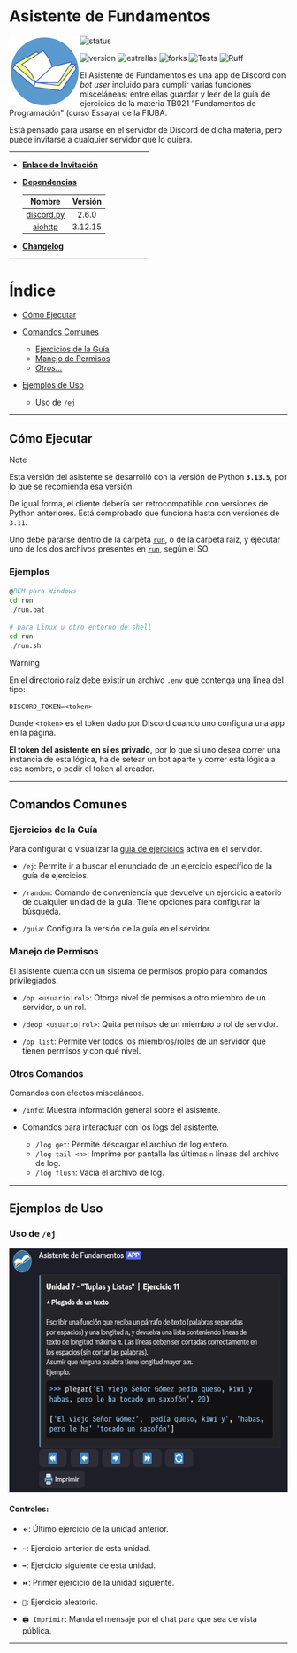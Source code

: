 # Asistente de Fundamentos

<img alt="exercise_reader.png" align="left" src="img/logo/v2/lector_logo_con_borde.png" height=128 width=128 />

<p align="left">

<!--
Si esta badge no se actualiza en el repo de GitHub, recordar correr el comando:
curl -X PURGE camo.githubusercontent.com/...
según corresponda al link cacheado de la imagen de esta badge.
-->
![status](https://dcbadge.limes.pink/api/shield/889312376036425810?bot=true?logoColor=presence&theme=discord)

![version](https://img.shields.io/badge/version-2.0.3-brightgreen)
![estrellas](https://img.shields.io/github/stars/NLGS2907/Asistente-Fundamentos?label=Estrellas&style=social)
![forks](https://img.shields.io/github/forks/NLGS2907/Asistente-Fundamentos?style=social)
![Tests](https://github.com/NLGS2907/Asistente-Fundamentos/actions/workflows/tests.yml/badge.svg)
![Ruff](https://github.com/NLGS2907/Asistente-Fundamentos/actions/workflows/ruff.yml/badge.svg)

El Asistente de Fundamentos es una app de Discord con _bot user_ incluido para cumplir varias funciones misceláneas; entre ellas guardar y leer de la guía de ejercicios de la materia TB021 "Fundamentos de Programación" (curso Essaya) de la FIUBA.

Está pensado para usarse en el servidor de Discord de dicha materia, pero puede invitarse a cualquier servidor que lo quiera.
</p>

<hr style="width: 50%; height: 1" />

* [**Enlace de Invitación**](https://discord.com/oauth2/authorize?client_id=889312376036425810&permissions=294473919552&integration_type=0&scope=bot+applications.commands)

* **[Dependencias](requirements.txt)**

  | Nombre | Versión |
  | :-: | :-: |
  | [discord.py](https://pypi.org/project/discord.py/) | 2.6.0 |
  | [aiohttp](https://pypi.org/project/aiohttp/) | 3.12.15 |

* **[Changelog](./CHANGELOG.md)**

<hr style="width: 50%; height: 1" />

# Índice

* [Cómo Ejecutar](#cómo-ejecutar)

* [Comandos Comunes](#comandos-comunes)
  - [Ejercicios de la Guía](#ejercicios-de-la-guía)
  - [Manejo de Permisos](#manejo-de-permisos)
  - [_Otros..._](#otros-comandos)

* [Ejemplos de Uso](#ejemplos-de-uso)
  - [Uso de `/ej`](#uso-de-ej)

<hr/>

## Cómo Ejecutar

> [!NOTE]
> Esta versión del asistente se desarrolló con la versión de Python **`3.13.5`**, por lo que se recomienda esa versión.
>
> De igual forma, el cliente debería ser retrocompatible con versiones de Python anteriores. Está comprobado que funciona hasta con versiones de `3.11`. 

Uno debe pararse dentro de la carpeta [`run`](run), o de la carpeta raíz, y ejecutar uno de los dos
archivos presentes en [`run`](run), según el SO.

### **Ejemplos**
```bat
@REM para Windows
cd run
./run.bat
```
```sh
# para Linux u otro entorno de shell
cd run
./run.sh
```

> [!WARNING]
> En el directorio raíz debe existir un archivo `.env` que contenga una línea del tipo:
> ```
> DISCORD_TOKEN=<token>
> ```
> Donde `<token>` es el token dado por Discord cuando uno configura una app en la página.
>
> **El token del asistente en sí es privado,** por lo que si uno desea correr una instancia de esta lógica, ha de setear un bot aparte y correr esta lógica a ese nombre, o pedir el token al creador.

<hr/>

## Comandos Comunes

### Ejercicios de la Guía

Para configurar o visualizar la [guía de ejercicios](./doc/Guías%20de%20Ejercicios/PDF/2024C1.pdf) activa en el servidor.

* `/ej`: Permite ir a buscar el enunciado de un ejercicio específico de la guía de ejercicios.

* `/random`: Comando de conveniencia que devuelve un ejercicio aleatorio de cualquier unidad de la guía.
             Tiene opciones para configurar la búsqueda.

* `/guia`: Configura la versión de la guía en el servidor.

### Manejo de Permisos

El asistente cuenta con un sistema de permisos propio para comandos privilegiados.

* `/op <usuario|rol>`: Otorga nivel de permisos a otro miembro de un servidor, o un rol.

* `/deop <usuario|rol>`: Quita permisos de un miembro o rol de servidor.

* `/op list`: Permite ver todos los miembros/roles de un servidor que tienen permisos y con qué nivel.

### Otros Comandos

Comandos con efectos misceláneos.

* `/info`: Muestra información general sobre el asistente.

* Comandos para interactuar con los logs del asistente.
  - `/log get`: Permite descargar el archivo de log entero.
  - `/log tail <n>`: Imprime por pantalla las últimas `n` líneas del archivo de log.
  - `/log flush`: Vacía el archivo de log.

<hr/>

## Ejemplos de Uso

### Uso de `/ej`

<img alt="ejercicio_7_11" src="img/ejemplos/ej_7_11.png" height=440, width=600 />

#### Controles:

* `⏪`: Último ejercicio de la unidad anterior.

* `⬅️`: Ejercicio anterior de esta unidad.

* `➡️`: Ejercicio siguiente de esta unidad.

* `⏩`: Primer ejercicio de la unidad siguiente.

* `🔄`: Ejercicio aleatorio.

* `🖨️ Imprimir`: Manda el mensaje por el chat para que sea de vista pública.

<hr/>
